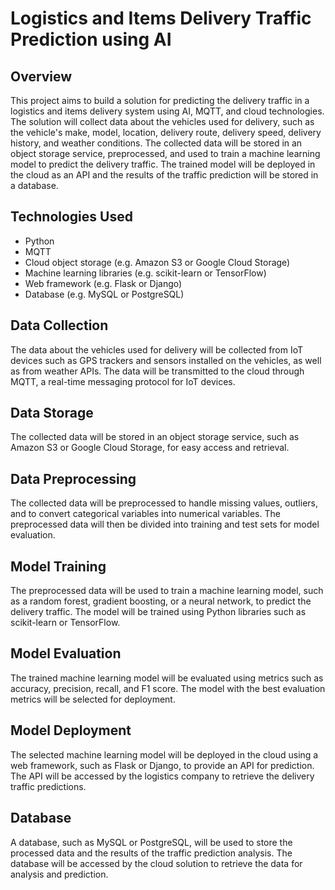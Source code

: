 # Logistics and Items Delivery Traffic Prediction using AI

## Overview
This project aims to build a solution for predicting the delivery traffic in a logistics and items delivery system using AI, MQTT, and cloud technologies. The solution will collect data about the vehicles used for delivery, such as the vehicle's make, model, location, delivery route, delivery speed, delivery history, and weather conditions. The collected data will be stored in an object storage service, preprocessed, and used to train a machine learning model to predict the delivery traffic. The trained model will be deployed in the cloud as an API and the results of the traffic prediction will be stored in a database.

## Technologies Used
- Python
- MQTT
- Cloud object storage (e.g. Amazon S3 or Google Cloud Storage)
- Machine learning libraries (e.g. scikit-learn or TensorFlow)
- Web framework (e.g. Flask or Django)
- Database (e.g. MySQL or PostgreSQL)

## Data Collection
The data about the vehicles used for delivery will be collected from IoT devices such as GPS trackers and sensors installed on the vehicles, as well as from weather APIs. The data will be transmitted to the cloud through MQTT, a real-time messaging protocol for IoT devices.

## Data Storage
The collected data will be stored in an object storage service, such as Amazon S3 or Google Cloud Storage, for easy access and retrieval.

## Data Preprocessing
The collected data will be preprocessed to handle missing values, outliers, and to convert categorical variables into numerical variables. The preprocessed data will then be divided into training and test sets for model evaluation.

## Model Training
The preprocessed data will be used to train a machine learning model, such as a random forest, gradient boosting, or a neural network, to predict the delivery traffic. The model will be trained using Python libraries such as scikit-learn or TensorFlow.

## Model Evaluation
The trained machine learning model will be evaluated using metrics such as accuracy, precision, recall, and F1 score. The model with the best evaluation metrics will be selected for deployment.

## Model Deployment
The selected machine learning model will be deployed in the cloud using a web framework, such as Flask or Django, to provide an API for prediction. The API will be accessed by the logistics company to retrieve the delivery traffic predictions.

## Database
A database, such as MySQL or PostgreSQL, will be used to store the processed data and the results of the traffic prediction analysis. The database will be accessed by the cloud solution to retrieve the data for analysis and prediction.

